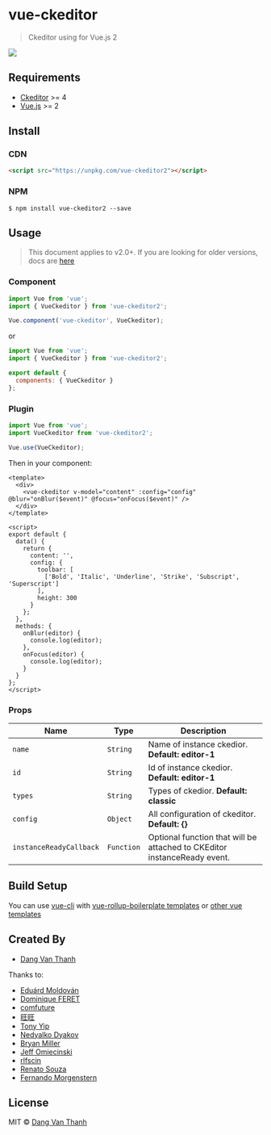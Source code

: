 # vue-ckeditor

> Ckeditor using for Vue.js 2

![](https://raw.githubusercontent.com/dangvanthanh/vue-ckeditor2/master/screenshot.png)

## Requirements

- [Ckeditor](http://ckeditor.com/) >= 4
- [Vue.js](http://vuejs.org/) >= 2

## Install

### CDN

```html
<script src="https://unpkg.com/vue-ckeditor2"></script>
```

### NPM

```
$ npm install vue-ckeditor2 --save
```

## Usage

> This document applies to v2.0+. If you are looking for older versions, docs are [here](https://github.com/dangvanthanh/vue-ckeditor2/wiki/Getting-Started)

### Component

```javascript
import Vue from 'vue';
import { VueCkeditor } from 'vue-ckeditor2';

Vue.component('vue-ckeditor', VueCkeditor);
```

or

```javascript
import Vue from 'vue';
import { VueCkeditor } from 'vue-ckeditor2';

export default {
  components: { VueCkeditor }
};
```

### Plugin

```javascript
import Vue from 'vue';
import VueCkeditor from 'vue-ckeditor2';

Vue.use(VueCkeditor);
```

Then in your component:

```vue
<template>
  <div>
    <vue-ckeditor v-model="content" :config="config" @blur="onBlur($event)" @focus="onFocus($event)" />
  </div>
</template>

<script>
export default {
  data() {
    return {
      content: '',
      config: {
        toolbar: [
          ['Bold', 'Italic', 'Underline', 'Strike', 'Subscript', 'Superscript']
        ],
        height: 300
      }
    };
  },
  methods: {
    onBlur(editor) {
      console.log(editor);
    },
    onFocus(editor) {
      console.log(editor);
    }
  }
};
</script>
```

### Props

| Name                    | Type       | Description                                                              |
| ----------------------- | ---------- | ------------------------------------------------------------------------ |
| `name`                  | `String`   | Name of instance ckedior. **Default: editor-1**                          |
| `id`                    | `String`   | Id of instance ckedior. **Default: editor-1**                            |
| `types`                 | `String`   | Types of ckedior. **Default: classic**                                   |
| `config`                | `Object`   | All configuration of ckeditor. **Default: {}**                           |
| `instanceReadyCallback` | `Function` | Optional function that will be attached to CKEditor instanceReady event. |

## Build Setup

You can use [vue-cli](https://github.com/vuejs/vue-cli) with [vue-rollup-boilerplate templates](https://github.com/dangvanthanh/vue-rollup-boilerplate) or [other vue templates](https://github.com/vuejs-templates)

## Created By

- [Dang Van Thanh](https://github.com/dangvanthanh)

Thanks to:

- [Eduárd Moldován](https://github.com/edimoldovan)
- [Dominique FERET](https://github.com/DominiqueFERET)
- [comfuture](https://github.com/comfuture)
- [旺旺](https://github.com/chengpan168)
- [Tony Yip](https://github.com/tonyhhyip)
- [Nedyalko Dyakov](https://github.com/ndyakov)
- [Bryan Miller](https://github.com/bryanjamesmiller)
- [Jeff Omiecinski](https://github.com/omiecinski)
- [rlfscin](https://github.com/rlfscin)
- [Renato Souza](https://github.com/renatosistemasvc)
- [Fernando Morgenstern](https://github.com/fernandomm)

## License

MIT © [Dang Van Thanh](http://dangthanh.org)
